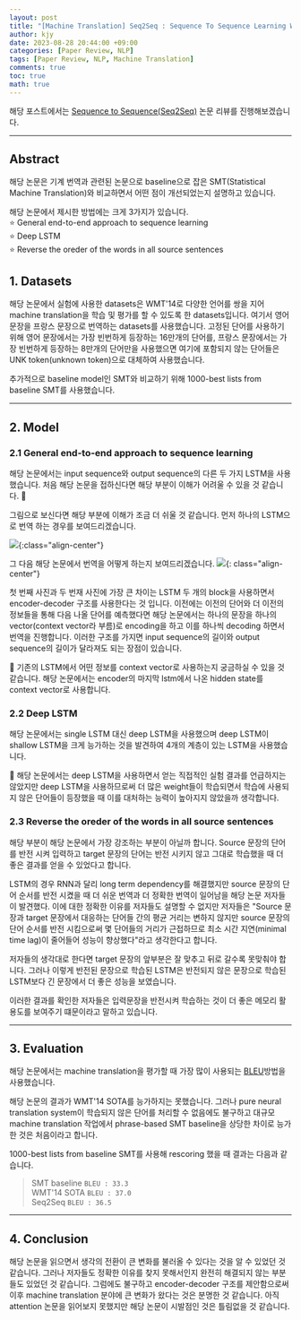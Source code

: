 ```yaml
---
layout: post
title: "[Machine Translation] Seq2Seq : Sequence To Sequence Learning With Neural Networks"
author: kjy
date: 2023-08-28 20:44:00 +09:00
categories: [Paper Review, NLP]
tags: [Paper Review, NLP, Machine Translation]
comments: true
toc: true
math: true
---
```


해당 포스트에서는 [Sequence to Sequence(Seq2Seq)](https://arxiv.org/pdf/1409.3215.pdf) 논문 리뷰를 진행해보겠습니다.

---

## Abstract

해당 논문은 기계 번역과 관련된 논문으로 baseline으로 잡은 SMT(Statistical Machine Translation)와 비교하면서 어떤 점이 개선되었는지 설명하고 있습니다.

해당 논문에서 제시한 방법에는 크게 3가지가 있습니다.\
⭐ General end-to-end approach to sequence learning\
⭐ Deep LSTM\
⭐ Reverse the oreder of the words in all source sentences

## 1. Datasets

해당 논문에서 실험에 사용한 datasets은 WMT'14로 다양한 언어를 쌍을 지어 machine translation을 학습 및 평가를 할 수 있도록 한 datasets입니다. 여기서 영어 문장을 프랑스 문장으로 번역하는 datasets를 사용했습니다. 고정된 단어를 사용하기 위해 영어 문장에서는 가장 빈번하게 등장하는 16만개의 단어를, 프랑스 문장에서는 가장 빈번하게 등장하는 8만개의 단어만을 사용했으면 여기에 포함되지 않는 단어들은 UNK token(unknown token)으로 대체하여 사용했습니다.

추가적으로 baseline model인 SMT와 비교하기 위해 1000-best lists from baseline SMT를 사용했습니다.

---

## 2. Model

### 2.1 General end-to-end approach to sequence learning

해당 논문에서는 input sequence와 output sequence의 다른 두 가지 LSTM을 사용했습니다. 처음 해당 논문을 접하신다면 해당 부분이 이해가 어려울 수 있을 것 같습니다. 🥲

그림으로 보신다면 해당 부분에 이해가 조금 더 쉬울 것 같습니다. 먼저 하나의 LSTM으로 번역 하는 경우를 보여드리겠습니다.

![](../../assets/img/seq2seq/seq2seq_1.png){:class="align-center"}

그 다음 해당 논문에서 번역을 어떻게 하는지 보여드리겠습니다.
![](../../assets/img/seq2seq/seq2seq_2.png){: class="align-center"}

첫 번째 사진과 두 번재 사진에 가장 큰 차이는 LSTM 두 개의 block을 사용하면서 encoder-decoder 구조를 사용한다는 것 입니다. 이전에는 이전의 단어와 더 이전의 정보들을 통해 다음 나올 단어를 예측했다면 해당 논문에서는 하나의 문장을 하나의 vector(context vector라 부름)로 encoding을 하고 이를 하나씩 decoding 하면서 번역을 진행합니다. 이러한 구조를 가지면 input sequence의 길이와 output sequence의 길이가 달라져도 되는 장점이 있습니다.

🔎 기존의 LSTM에서 어떤 정보를 context vector로 사용하는지 궁금하실 수 있을 것 같습니다. 해당 논문에서는 encoder의 마지막 lstm에서 나온 hidden state를 context vector로 사용합니다.

### 2.2 Deep LSTM

해당 논문에서는 single LSTM 대신 deep LSTM을 사용했으며 deep LSTM이 shallow LSTM을 크게 능가하는 것을 발견하여 4개의 계층이 있는 LSTM을 사용했습니다.

🤔 해당 논문에서는 deep LSTM을 사용하면서 얻는 직접적인 실험 결과를 언급하지는 않았지만 deep LSTM을 사용하므로써 더 많은 weight들이 학습되면서 학습에 사용되지 않은 단어들이 등장했을 때 이를 대처하는 능력이 높아지지 않았을까 생각합니다.

### 2.3 Reverse the oreder of the words in all source sentences

해당 부분이 해당 논문에서 가장 강조하는 부분이 아닐까 합니다. Source 문장의 단어를 반전 시켜 입력하고 target 문장의 단어는 반전 시키지 않고 그대로 학습했을 때 더 좋은 결과를 얻을 수 있었다고 합니다.

LSTM의 경우 RNN과 달리 long term dependency를 해결했지만 source 문장의 단어 순서를 반전 시켰을 때 더 쉬운 번역과 더 정확한 번역이 일어남을 해당 논문 저자들이 발견했다. 이에 대한 정확한 이유를 저자들도 설명할 수 없지만 저자들은 "Source 문장과 target 문장에서 대응하는 단어들 간의 평균 거리는 변하지 않지만 source 문장의 단어 순서를 반전 시킴으로써 몇 단어들의 거리가 근접하므로 최소 시간 지연(minimal time lag)이 줄어들어 성능이 향상했다"라고 생각한다고 합니다.

저자들의 생각대로 한다면 target 문장의 앞부분은 잘 맞추고 뒤로 갈수록 못맞춰야 합니다. 그러나 이렇게 반전된 문장으로 학습된 LSTM은 반전되지 않은 문장으로 학습된 LSTM보다 긴 문장에서 더 좋은 성능을 보였습니다.

이러한 결과를 확인한 저자들은 입력문장을 반전시켜 학습하는 것이 더 좋은 메모리 활용도를 보여주기 떄문이라고 말하고 있습니다.

---

## 3. Evaluation

해당 논문에서는 machine translation을 평가할 때 가장 많이 사용되는 [BLEU](https://jjjuuuun.github.io/posts/BLEU/)방법을 사용했습니다.

해당 논문의 결과가 WMT'14 SOTA를 능가하지는 못했습니다. 그러나 pure neural translation system이 학습되지 않은 단어를 처리할 수 없음에도 불구하고 대규모 machine translation 작업에서 phrase-based SMT baseline을 상당한 차이로 능가한 것은 처음이라고 합니다.

1000-best lists from baseline SMT를 사용해 rescoring 했을 때 결과는 다음과 같습니다.

> SMT baseline `BLEU : 33.3` \
> WMT'14 SOTA `BLEU : 37.0` \
> Seq2Seq `BLEU : 36.5 `

---

## 4. Conclusion

해당 논문을 읽으면서 생각의 전환이 큰 변화를 불러올 수 있다는 것을 알 수 있었던 것 같습니다. 그러나 저자들도 정확한 이유를 찾지 못해서인지 완전히 해결되지 않는 부분들도 있었던 것 같습니다. 그럼에도 불구하고 encoder-decoder 구조를 제안함으로써 이후 machine translation 분야에 큰 변화가 왔다는 것은 분명한 것 같습니다. 아직 attention 논문을 읽어보지 못했지만 해당 논문이 시발점인 것은 틀림없을 것 같습니다.
